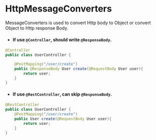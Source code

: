 # HttpMessageConverters

MessageConverters is used to convert Http body to Object or convert Object to Http response Body.

* #### If use `@Controller`, should write `@ResponseBody`.

~~~java
@Controller
public class UserController {

    @PostMapping("/user/create")
    public @ResponseBody User create(@RequestBody User user){
        return user;
    }
}
~~~

* #### If use `@RestController`, can skip `@ResponseBody`.

~~~java
@RestController
public class UserController {
    @PostMapping("/user/create")
    public User create(@RequestBody User user){
        return user;
    }
}
~~~